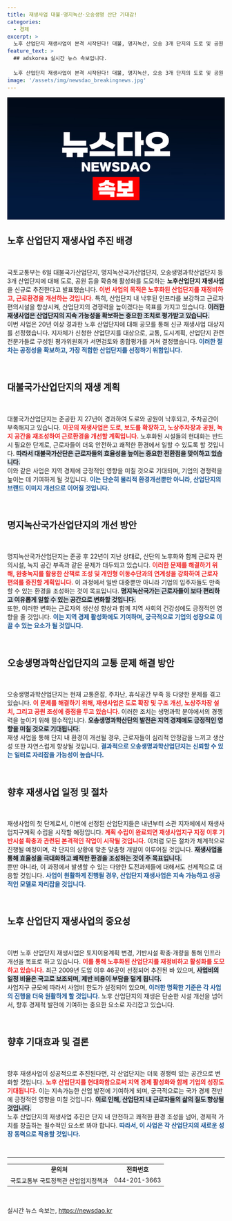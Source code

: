 ```yaml
---
title: 재생사업 대불·명지녹산·오송생명 산단 기대감!
categories:
  - 경제
excerpt: >
  노후 산업단지 재생사업이 본격 시작된다! 대불, 명지녹산, 오송 3개 단지의 도로 및 공원 확충 계획이 밝혀져 근로환경 개선과 산업 활성화를 기대케 한다. 클릭해서 자세한 내용을 확인하세요!
feature_text: >
  ## adskorea 실시간 뉴스 속보입니다.

  노후 산업단지 재생사업이 본격 시작된다! 대불, 명지녹산, 오송 3개 단지의 도로 및 공원 확충 계획이 밝혀져 근로환경 개선과 산업 활성화를 기대케 한다. 클릭해서 자세한 내용을 확인하세요!
image: '/assets/img/newsdao_breakingnews.jpg'
---
```


<p><img src="/assets/img/newsdao_breakingnews.jpg" alt="adskorea 속보" /></p>

<h2 data-ke-size="size26">노후 산업단지 재생사업 추진 배경</h2>

<p data-ke-size="size16">&nbsp;</p>

<p>국토교통부는 6일 대불국가산업단지, 명지녹산국가산업단지, 오송생명과학산업단지 등 3개 산업단지에 대해 도로, 공원 등을 확충해 활성화를 도모하는 <b>노후산업단지 재생사업</b>을 신규로 추진한다고 발표했습니다. <b><span style="color: #ee2323;">이번 사업의 목적은 노후화된 산업단지를 재정비하고, 근로환경을 개선하는 것입니다.</span></b> 특히, 산업단지 내 낙후된 인프라를 보강하고 근로자 편의시설을 향상시켜, 산업단지의 경쟁력을 높이겠다는 목표를 가지고 있습니다. <b><span style="background-color: #21538527;">이러한 재생사업은 산업단지의 지속 가능성을 확보하는 중요한 조치로 평가받고 있습니다.</span></b><br>
이번 사업은 20년 이상 경과한 노후 산업단지에 대해 공모를 통해 신규 재생사업 대상지를 선정했습니다. 지자체가 신청한 산업단지를 대상으로, 교통, 도시계획, 산업단지 관련 전문가들로 구성된 평가위원회가 서면검토와 종합평가를 거쳐 결정했습니다. <b><span style="color: #1a5490;">이러한 절차는 공정성을 확보하고, 가장 적합한 산업단지를 선정하기 위함입니다.</span></b> </p>

<p data-ke-size="size16">&nbsp;</p>

<h2 data-ke-size="size26">대불국가산업단지의 재생 계획</h2>

<p data-ke-size="size16">&nbsp;</p>

<p>대불국가산업단지는 준공한 지 27년이 경과하여 도로와 공원이 낙후되고, 주차공간이 부족해지고 있습니다. <b><span style="color: #ee2323;">이곳의 재생사업은 도로, 보도를 확장하고, 노상주차장과 공원, 녹지 공간을 재조성하여 근로환경을 개선할 계획입니다.</span></b> 노후화된 시설들의 현대화는 반드시 필요한 단계로, 근로자들이 더욱 안전하고 쾌적한 환경에서 일할 수 있도록 할 것입니다. <b><span style="background-color: #21538527;">따라서 대불국가산단은 근로자들의 효율성을 높이는 중요한 전환점을 맞이하고 있습니다.</span></b><br>
이와 같은 사업은 지역 경제에 긍정적인 영향을 미칠 것으로 기대되며, 기업의 경쟁력을 높이는 데 기여하게 될 것입니다. <b><span style="color: #1a5490;">이는 단순히 물리적 환경개선뿐만 아니라, 산업단지의 브랜드 이미지 개선으로 이어질 것입니다.</span></b></p>

<p data-ke-size="size16">&nbsp;</p>

<h2 data-ke-size="size26">명지녹산국가산업단지의 개선 방안</h2>

<p data-ke-size="size16">&nbsp;</p>

<p>명지녹산국가산업단지는 준공 후 22년이 지난 상태로, 산단의 노후화와 함께 근로자 편의시설, 녹지 공간 부족과 같은 문제가 대두되고 있습니다. <b><span style="color: #ee2323;">이러한 문제를 해결하기 위해, 완충녹지를 활용한 산책로 조성 및 개인형 이동수단과의 연계성을 강화하여 근로자 편의를 증진할 계획입니다.</span></b> 이 과정에서 일반 대중뿐만 아니라 기업의 입주자들도 만족할 수 있는 환경을 조성하는 것이 목표입니다. <b><span style="background-color: #21538527;">명지녹산국가는 근로자들이 보다 편리하고 여유롭게 일할 수 있는 공간으로 변화할 것입니다.</span></b><br>
또한, 이러한 변화는 근로자의 생산성 향상과 함께 지역 사회의 건강성에도 긍정적인 영향을 줄 것입니다. <b><span style="color: #1a5490;">이는 지역 경제 활성화에도 기여하며, 궁극적으로 기업의 성장으로 이끌 수 있는 요소가 될 것입니다.</span></b></p>

<p data-ke-size="size16">&nbsp;</p>

<h2 data-ke-size="size26">오송생명과학산업단지의 교통 문제 해결 방안</h2>

<p data-ke-size="size16">&nbsp;</p>

<p>오송생명과학산업단지는 현재 교통혼잡, 주차난, 휴식공간 부족 등 다양한 문제를 겪고 있습니다. <b><span style="color: #ee2323;">이 문제를 해결하기 위해, 재생사업은 도로 확장 및 구조 개선, 노상주차장 설치, 그리고 공원 조성에 중점을 두고 있습니다.</span></b> 이러한 조치는 생명과학 분야에서의 경쟁력을 높이기 위해 필수적입니다. <b><span style="background-color: #21538527;">오송생명과학산단의 발전은 지역 경제에도 긍정적인 영향을 미칠 것으로 기대됩니다.</span></b><br>
재생 사업을 통해 단지 내 환경이 개선될 경우, 근로자들이 심리적 안정감을 느끼고 생산성 또한 자연스럽게 향상될 것입니다. <b><span style="color: #1a5490;">결과적으로 오송생명과학산업단지는 신뢰할 수 있는 일터로 자리잡을 가능성이 높습니다.</span></b></p>

<p data-ke-size="size16">&nbsp;</p>

<h2 data-ke-size="size26">향후 재생사업 일정 및 절차</h2>

<p data-ke-size="size16">&nbsp;</p>

<p>재생사업의 첫 단계로서, 이번에 선정된 산업단지들은 내년부터 소관 지자체에서 재생사업지구계획 수립을 시작할 예정입니다. <b><span style="color: #ee2323;">계획 수립이 완료되면 재생사업지구 지정 이후 기반시설 확충과 관련된 본격적인 작업이 시작될 것입니다.</span></b> 이처럼 모든 절차가 체계적으로 진행될 예정이며, 각 단지의 상황에 맞춘 맞춤형 개발이 이루어질 것입니다. <b><span style="background-color: #21538527;">재생사업을 통해 효율성을 극대화하고 쾌적한 환경을 조성하는 것이 주 목표입니다.</span></b><br>
뿐만 아니라, 이 과정에서 발생할 수 있는 다양한 도전과제들에 대해서도 선제적으로 대응할 것입니다. <b><span style="color: #1a5490;">사업이 원활하게 진행될 경우, 산업단지 재생사업은 지속 가능하고 성공적인 모델로 자리잡을 것입니다.</span></b></p>

<p data-ke-size="size16">&nbsp;</p>

<h2 data-ke-size="size26">노후 산업단지 재생사업의 중요성</h2>

<p data-ke-size="size16">&nbsp;</p>

<p>이번 노후 산업단지 재생사업은 토지이용계획 변경, 기반시설 확충·개량을 통해 인프라 개선을 목표로 하고 있습니다. <b><span style="color: #ee2323;">이를 통해 노후화된 산업단지를 재정비하고 활성화를 도모하고 있습니다.</span></b> 최근 2009년 도입 이후 46곳이 선정되어 추진된 바 있으며, <b><span style="background-color: #21538527;">사업비의 일정 비율은 국고로 보조되며, 제반 비용이 부담을 덜게 됩니다.</span></b><br>
사업지구 규모에 따라서 사업비 한도가 설정되어 있으며, <b><span style="color: #1a5490;">이러한 명확한 기준은 각 사업의 진행을 더욱 원활하게 할 것입니다.</span></b> 노후 산업단지의 재생은 단순한 시설 개선을 넘어서, 향후 경제적 발전에 기여하는 중요한 요소로 자리잡고 있습니다.</p>

<p data-ke-size="size16">&nbsp;</p>

<h2 data-ke-size="size26">향후 기대효과 및 결론</h2>

<p data-ke-size="size16">&nbsp;</p>

<p>향후 재생사업이 성공적으로 추진된다면, 각 산업단지는 더욱 경쟁력 있는 공간으로 변화할 것입니다. <b><span style="color: #ee2323;">노후 산업단지를 현대화함으로써 지역 경제 활성화와 함께 기업의 성장도 기대됩니다.</span></b> 이는 지속가능한 산업 발전에 기여하게 되며, 궁극적으로는 국가 경제 전반에 긍정적인 영향을 미칠 것입니다. <b><span style="background-color: #21538527;">이로 인해, 산업단지 내 근로자들의 삶의 질도 향상될 것입니다.</span></b><br>
노후 산업단지의 재생사업 추진은 단지 내 안전하고 쾌적한 환경 조성을 넘어, 경제적 가치를 창출하는 필수적인 요소로 봐야 합니다. <b><span style="color: #1a5490;">따라서, 이 사업은 각 산업단지의 새로운 성장 동력으로 작용할 것입니다.</span></b></p>

<p data-ke-size="size16">&nbsp;</p>

<hr/>

<table style="width: 100%; border-collapse: collapse;">
<tbody>
<tr>
<td style="text-align: center; height: 17px;"><b>문의처</b></td>
<td style="text-align: center; height: 17px;"><b>전화번호</b></td>
</tr>
<tr>
<td style="text-align: center; height: 17px;">국토교통부 국토정책관 산업입지정책과</td>
<td style="text-align: center; height: 17px;">044-201-3663</td>
</tr>
</tbody>
</table>

<p data-ke-size="size16">&nbsp;</p>
실시간 뉴스 속보는, <a href="https://newsdao.kr" rel="dofollow">https://newsdao.kr</a>


